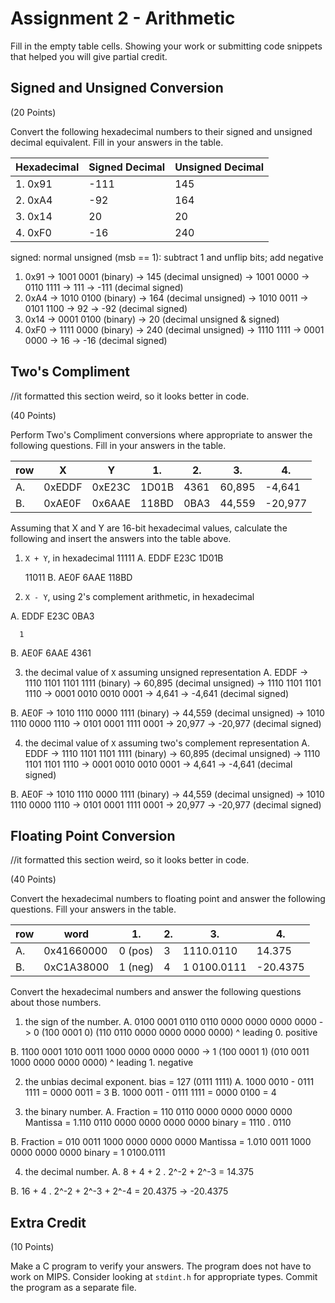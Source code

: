 # Assignment 2 - Arithmetic

Fill in the empty table cells. Showing your work or submitting code
snippets that helped you will give partial credit.

## Signed and Unsigned Conversion

(20 Points)

Convert the following hexadecimal numbers to their signed and unsigned
decimal equivalent. Fill in your answers in the table.

| Hexadecimal | Signed Decimal | Unsigned Decimal |
| ----------- | -------------- | ---------------- |
| 1. 0x91     |       -111       |      145       |
| 2. 0xA4     |       -92        |      164       |
| 3. 0x14     |        20        |      20        |
| 4. 0xF0     |       -16        |      240       |

signed: normal
unsigned (msb == 1): subtract 1 and unflip bits; add negative


1. 0x91 -> 1001 0001 (binary) -> 145 (decimal unsigned) 
                              -> 1001 0000 -> 0110 1111 -> 111 -> -111 (decimal signed)
2. 0xA4 -> 1010 0100 (binary) -> 164 (decimal unsigned) 
                              -> 1010 0011 -> 0101 1100 -> 92 -> -92 (decimal signed)
3. 0x14 -> 0001 0100 (binary) -> 20 (decimal unsigned & signed)
4. 0xF0 -> 1111 0000 (binary) -> 240 (decimal unsigned) 
                              -> 1110 1111 -> 0001 0000 -> 16 -> -16 (decimal signed)

## Two's Compliment

//it formatted this section weird, so it looks better in code.

(40 Points)

Perform Two's Compliment conversions where appropriate to answer the
following questions. Fill in your answers in the table.

| row |      X |      Y | 1. | 2. | 3. | 4. |
| --- | ------ | ------ | -- | -- | -- | -- |
|  A. | 0xEDDF | 0xE23C |1D01B|4361|60,895|-4,641|
|  B. | 0xAE0F | 0x6AAE |118BD|0BA3|44,559|-20,977|

Assuming that X and Y are 16-bit hexadecimal values, calculate the
following and insert the answers into the table above.

1. `X + Y`, in hexadecimal
   11111
A.  EDDF
    E23C
   1D01B

   11011
B.  AE0F
    6AAE
   118BD

2. `X - Y`, using 2's complement arithmetic, in hexadecimal
   
A.  EDDF
    E23C
    0BA3

      1
B.  AE0F
    6AAE
    4361
   
3. the decimal value of `X` assuming unsigned representation
A. EDDF -> 1110 1101 1101 1111 (binary) -> 60,895 (decimal unsigned) 
                                        -> 1110 1101 1101 1110 -> 0001 0010 0010 0001 -> 4,641 -> -4,641 (decimal signed)

B. AE0F -> 1010 1110 0000 1111 (binary) -> 44,559 (decimal unsigned)
                                        -> 1010 1110 0000 1110 -> 0101 0001 1111 0001 -> 20,977 -> -20,977 (decimal signed)

4. the decimal value of `X` assuming two's complement representation
A. EDDF -> 1110 1101 1101 1111 (binary) -> 60,895 (decimal unsigned) 
                                        -> 1110 1101 1101 1110 -> 0001 0010 0010 0001 -> 4,641 -> -4,641 (decimal signed)

B. AE0F -> 1010 1110 0000 1111 (binary) -> 44,559 (decimal unsigned)
                                        -> 1010 1110 0000 1110 -> 0101 0001 1111 0001 -> 20,977 -> -20,977 (decimal signed)

## Floating Point Conversion

//it formatted this section weird, so it looks better in code.

(40 Points)

Convert the hexadecimal numbers to floating point and answer the
following questions. Fill your answers in the table.

| row |       word | 1. | 2. | 3. | 4. |
| --- | ---------- | -- | -- | -- | -- |
|  A. | 0x41660000 |0 (pos)|3|1110.0110|14.375|
|  B. | 0xC1A38000 |1 (neg)|4|1 0100.0111|-20.4375|

Convert the hexadecimal numbers and answer the following questions
about those numbers.

1. the sign of the number.
A. 0100 0001 0110 0110 0000 0000 0000 0000 -> 0 (100 0001 0) (110 0110 0000 0000 0000 0000)
   ^ leading 0. positive

B. 1100 0001 1010 0011 1000 0000 0000 0000 -> 1 (100 0001 1) (010 0011 1000 0000 0000 0000)
   ^ leading 1. negative

2. the unbias decimal exponent.
bias = 127 (0111 1111)
A. 1000 0010 - 0111 1111 = 0000 0011 = 3
B. 1000 0011 - 0111 1111 = 0000 0100 = 4

3. the binary number.
A. Fraction = 110 0110 0000 0000 0000 0000
   Mantissa = 1.110 0110 0000 0000 0000 0000
   binary = 1110 . 0110


B. Fraction = 010 0011 1000 0000 0000 0000
   Mantissa = 1.010 0011 1000 0000 0000 0000
   binary = 1 0100.0111

4. the decimal number.
A. 8 + 4 + 2 . 2^-2 + 2^-3 = 14.375

B. 16 + 4 . 2^-2 + 2^-3 + 2^-4  = 20.4375 -> -20.4375

## Extra Credit

(10 Points)

Make a C program to verify your answers. The program does not have to
work on MIPS. Consider looking at `stdint.h` for appropriate types.
Commit the program as a separate file.
